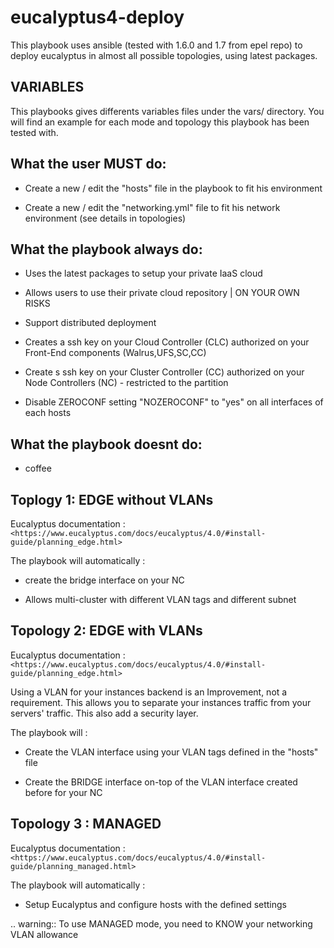 eucalyptus4-deploy
==================

This playbook uses ansible (tested with 1.6.0 and 1.7 from epel repo) to deploy eucalyptus in almost all possible topologies, using latest packages.

VARIABLES
---------

This playbooks gives differents variables files under the vars/ directory. You will find an example for each mode and topology this playbook has been tested with.


What the user MUST do:
----------------------

- Create a new / edit the "hosts" file in the playbook to fit his environment

- Create a new / edit the "networking.yml" file to fit his network environment (see details in topologies)

What the playbook always do:
----------------------------

- Uses the latest packages to setup your private IaaS cloud

- Allows users to use their private cloud repository | ON YOUR OWN RISKS

- Support distributed deployment

- Creates a ssh key on your Cloud Controller (CLC) authorized on your Front-End components (Walrus,UFS,SC,CC)

- Create s ssh key on your Cluster Controller (CC) authorized on your Node Controllers (NC) - restricted to the partition

- Disable ZEROCONF setting "NOZEROCONF" to "yes" on all interfaces of each hosts

What the playbook doesnt do:
----------------------------

- coffee

Toplogy 1: EDGE without VLANs
------------------------------

Eucalyptus documentation : `<https://www.eucalyptus.com/docs/eucalyptus/4.0/#install-guide/planning_edge.html>`

The playbook will automatically :

- create the bridge interface on your NC

- Allows multi-cluster with different VLAN tags and different subnet

Topology 2: EDGE with VLANs
---------------------------

Eucalyptus documentation : `<https://www.eucalyptus.com/docs/eucalyptus/4.0/#install-guide/planning_edge.html>`

Using a VLAN for your instances backend is an Improvement, not a requirement. This allows you to separate your instances traffic from your servers' traffic.
This also add a security layer.

The playbook will :

- Create the VLAN interface using your VLAN tags defined in the "hosts" file

- Create the BRIDGE interface on-top of the VLAN interface created before for your NC

Topology 3 : MANAGED 
--------------------

Eucalyptus documentation : `<https://www.eucalyptus.com/docs/eucalyptus/4.0/#install-guide/planning_managed.html>` 

The playbook will automatically :

- Setup Eucalyptus and configure hosts with the defined settings

.. warning:: To use MANAGED mode, you need to KNOW your networking VLAN allowance

